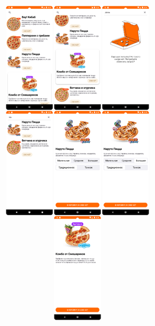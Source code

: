 <div align="center">
    <div align="center">
        <img src="img/1.png" alt="Logo" width="25%">
        <img src="img/7.png" alt="Logo" width="25%">
        <img src="img/2.png" alt="Logo" width="25%">
	<img src="img/3.png" alt="Logo" width="25%">
	<img src="img/4.png" alt="Logo" width="25%">
	<img src="img/5.png" alt="Logo" width="25%">
	<img src="img/6.png" alt="Logo" width="25%">
    </div>
</div>
